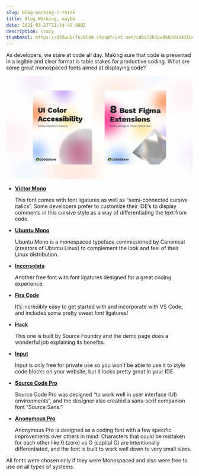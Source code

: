 ```yaml
---
slug: blog-working-i-think
title: Blog Working, maybe
date: 2021-03-27T11:14:42.980Z
description: crazy
thumbnail: https://d33wubrfki0l68.cloudfront.net/cdbd72b1ba8b62da3432b486d1836e7f8f081082/b28ef/img/blog/blog-1.jpg
---
```

<!--StartFragment-->

As developers, we stare at code all day. Making sure that code is presented in a legible and clear format is table stakes for productive coding. What are some great monospaced fonts aimed at displaying code?

![](blog-2-1.jpg)



* **[Victor Mono](https://rubjo.github.io/victor-mono/)**

  This font comes with font ligatures as well as “semi-connected cursive italics”. Some developers prefer to customize their IDE’s to display comments in this cursive style as a way of differentiating the text from code.
* **[Ubuntu Mono](https://fonts.google.com/specimen/Ubuntu+Mono?preview.text_type=custom)**

  Ubuntu Mono is a monospaced typeface commissioned by Canonical (creators of Ubuntu Linux) to complement the look and feel of their Linux distribution.
* **[Inconsolata](https://fonts.google.com/specimen/Inconsolata?preview.text_type=custom#standard-styles)**

  Another free font with font ligatures designed for a great coding experience.
* **[Fira Code](https://github.com/tonsky/FiraCode)**

  It’s incredibly easy to get started with and incorporate with VS Code, and includes some pretty sweet font ligatures!
* **[Hack](https://sourcefoundry.org/hack/)**

  This one is built by Source Foundry and the demo page does a wonderful job explaining its benefits.
* **[Input](https://input.djr.com/)**

  Input is only free for private use so you won’t be able to use it to style code blocks on your website, but it looks pretty great in your IDE.
* **[Source Code Pro](https://fonts.google.com/specimen/Source+Code+Pro)**

  Source Code Pro was designed “to work well in user interface (UI) environments”, and the designer also created a sans-serif companion font “Source Sans.”
* **[Anonymous Pro](https://fonts.google.com/specimen/Anonymous+Pro?preview.text_type=custom)**

  Anonymous Pro is designed as a coding font with a few specific improvements over others in mind: Characters that could be mistaken for each other like 0 (zero) vs O (capital O) are intentionally differentiated, and the font is built to work well down to very small sizes.

All fonts were chosen only if they were Monospaced and also were free to use on all types of systems.

<!--EndFragment-->